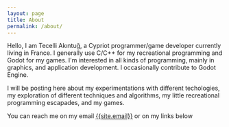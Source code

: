 ```yaml
---
layout: page
title: About
permalink: /about/
---
```


Hello, I am Tecelli Akıntuğ, a Cypriot programmer/game developer currently living in France. I generally use C/C++ for my recreational programming and Godot for my games. I'm interested in all kinds of programming, mainly in graphics, and application development. I occasionally contribute to Godot Engine.

I will be posting here about my experimentations with different techologies, my exploration of different techniques and algorithms, my little recreational programming escapades, and my games.

You can reach me on my email [{{site.email}}](mailto:{{site.email}}) or on my links below